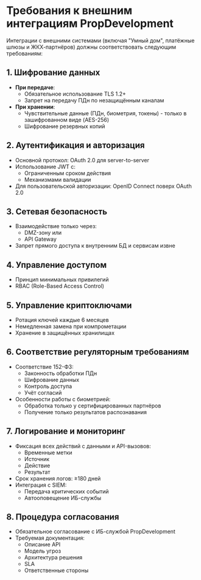 # Требования к внешним интеграциям PropDevelopment

Интеграции с внешними системами (включая "Умный дом", платёжные шлюзы и ЖКХ-партнёров) должны соответствовать следующим требованиям:

## 1. Шифрование данных
- **При передаче**:
  - Обязательное использование TLS 1.2+
  - Запрет на передачу ПДн по незащищённым каналам
- **При хранении**:
  - Чувствительные данные (ПДн, биометрия, токены) - только в зашифрованном виде (AES-256)
  - Шифрование резервных копий

## 2. Аутентификация и авторизация
- Основной протокол: OAuth 2.0 для server-to-server
- Использование JWT с:
  - Ограниченным сроком действия
  - Механизмами валидации
- Для пользовательской авторизации: OpenID Connect поверх OAuth 2.0

## 3. Сетевая безопасность
- Взаимодействие только через:
  - DMZ-зону или
  - API Gateway
- Запрет прямого доступа к внутренним БД и сервисам извне

## 4. Управление доступом
- Принцип минимальных привилегий
- RBAC (Role-Based Access Control)

## 5. Управление криптоключами
- Ротация ключей каждые 6 месяцев
- Немедленная замена при компрометации
- Хранение в защищённых хранилищах

## 6. Соответствие регуляторным требованиям
- Соответствие 152-ФЗ:
  - Законность обработки ПДн
  - Шифрование данных
  - Контроль доступа
  - Учёт согласий
- Особенности работы с биометрией:
  - Обработка только у сертифицированных партнёров
  - Получение только результатов распознавания

## 7. Логирование и мониторинг
- Фиксация всех действий с данными и API-вызовов:
  - Временные метки
  - Источник
  - Действие
  - Результат
- Срок хранения логов: ≥180 дней
- Интеграция с SIEM:
  - Передача критических событий
  - Автооповещение ИБ-службы

## 8. Процедура согласования
- Обязательное согласование с ИБ-службой PropDevelopment
- Требуемая документация:
  - Описание API
  - Модель угроз
  - Архитектура решения
  - SLA
  - Ответственные стороны